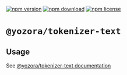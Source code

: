 [![npm version](https://img.shields.io/npm/v/@yozora/tokenizer-text.svg)](https://www.npmjs.com/package/@yozora/tokenizer-text)
[![npm download](https://img.shields.io/npm/dm/@yozora/tokenizer-text.svg)](https://www.npmjs.com/package/@yozora/tokenizer-text)
[![npm license](https://img.shields.io/npm/l/@yozora/tokenizer-text.svg)](https://www.npmjs.com/package/@yozora/tokenizer-text)


# `@yozora/tokenizer-text`


## Usage

  See [@yozora/tokenizer-text documentation](https://yozora.guanghechen.com/docs/package/tokenizer-text)
